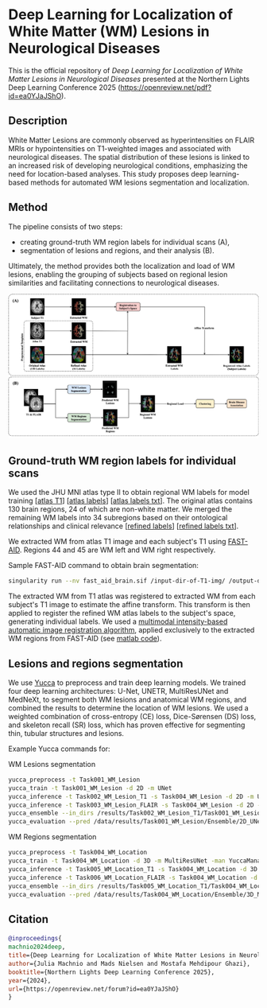# Deep Learning for Localization of White Matter (WM) Lesions in Neurological Diseases
This is the official repository of *Deep Learning for Localization of White Matter Lesions in Neurological Diseases* presented at the Northern Lights Deep Learning Conference 2025 (https://openreview.net/pdf?id=ea0YJaJShO).

## Description
White Matter Lesions are commonly observed as hyperintensities on FLAIR MRIs or hypointensities on T1-weighted images and associated with neurological diseases. The spatial distribution of these lesions is linked to an increased risk of developing neurological conditions, emphasizing the need for location-based analyses. This study proposes deep learning-based methods for automated WM lesions segmentation and localization.

## Method 
The pipeline consists of two steps:
- creating ground-truth WM region labels for individual scans (A),
- segmentation of lesions and regions, and their analysis  (B).

Ultimately, the method provides both the localization and load of WM lesions, enabling the grouping of subjects based on regional lesion similarities and facilitating connections to neurological diseases.

  
![pipeline](https://github.com/juliamachnio/WMHLocalization/blob/main/img.jpg)

## Ground-truth WM region labels for individual scans
We used the JHU MNI atlas type II to obtain regional WM labels for model training [[atlas T1](https://github.com/muschellij2/Eve_Atlas/blob/master/JHU_MNI_SS_T1.nii.gz)] [[atlas labels](https://github.com/muschellij2/Eve_Atlas/blob/master/JHU_MNI_SS_WMPM_Type-II.nii.gz)] [[atlas labels txt](https://github.com/muschellij2/Eve_Atlas/blob/master/JHU_MNI_SS_WMPM_Type-II_SlicerLUT.txt)]. The original atlas contains 130 brain regions, 24 of which are non-white matter. We merged the remaining WM labels into 34 subregions based on their ontological relationships and clinical relevance [[refined labels](https://github.com/juliamachnio/WMHLocalization/blob/main/36_labels_merged.nii.gz)] [[refined labels txt](https://github.com/juliamachnio/WMHLocalization/blob/main/refined_atlas_labels.txt)].

We extracted WM from atlas T1 image and each subject's T1 using [FAST-AID](https://github.com/Mostafa-Ghazi/FAST-AID-Brain). Regions 44 and 45 are WM left and WM right respectively. 

Sample FAST-AID command to obtain brain segmentation:
```bash
singularity run --nv fast_aid_brain.sif /input-dir-of-T1-img/ /output-dir/ 16 gpu weighted-majority uint8 1 2
```

The extracted WM from T1 atlas was registered to extracted WM from each subject's T1 image to estimate the affine transform. This transform is then applied to register the refined WM atlas labels to the subject's space, generating individual labels. We used a [multimodal intensity-based automatic image registration algorithm](https://se.mathworks.com/help/images/intensity-based-automatic-image-registration.html), applied
exclusively to the extracted WM regions from FAST-AID (see [matlab code](https://github.com/juliamachnio/WMHLocalization/blob/main/Create_WM_labels.m)).




## Lesions and regions segmentation
We use [Yucca](https://github.com/Sllambias/yucca/tree/main) to preprocess and train deep learning models. We trained four deep learning architectures: U-Net, UNETR, MultiResUNet and MedNeXt, to segment both WM lesions and anatomical WM regions, and combined the results to determine the location of WM lesions. We used a weighted combination of cross-entropy (CE) loss, Dice-Sørensen (DS) loss, and skeleton recall (SR) loss, which has proven effective for segmenting thin, tubular structures and lesions. 


Example Yucca commands for:

WM Lesions segmentation
```bash
yucca_preprocess -t Task001_WM_Lesion
yucca_train -t Task001_WM_Lesion -d 2D -m UNet
yucca_inference -t Task002_WM_Lesion_T1 -s Task004_WM_Lesion -d 2D -m UNet --save_softmax
yucca_inference -t Task003_WM_Lesion_FLAIR -s Task004_WM_Lesion -d 2D -m UNet --save_softmax
yucca_ensemble --in_dirs /results/Task002_WM_Lesion_T1/Task001_WM_Lesion/UNet__2D/YuccaManager__YuccaPlanner/default/kfold_5_fold_0/version_0/best /results/Task003_WM_Lesion_FLAIR/Task001_WM_Lesion/UNet__2D/YuccaManager__YuccaPlanner/default/kfold_5_fold_0/version_0/best --out_dir /results/Task001_WM_Lesion/Ensemble/2D_UNet
yucca_evaluation --pred /data/results/Task001_WM_Lesion/Ensemble/2D_UNet --gt /data/raw_data/Task004_WM_Location/labelsTs -c 0 1 2

```
WM Regions segmentation
```bash
yucca_preprocess -t Task004_WM_Location
yucca_train -t Task004_WM_Location -d 3D -m MultiResUNet -man YuccaManager_SkeletonLoss
yucca_inference -t Task005_WM_Location_T1 -s Task004_WM_Location -d 3D -m MultiResUNet -man YuccaManager_SkeletonLoss --save_softmax
yucca_inference -t Task006_WM_Location_FLAIR -s Task004_WM_Location -d 3D -m MultiResUNet -man YuccaManager_SkeletonLoss --save_softmax
yucca_ensemble --in_dirs /results/Task005_WM_Location_T1/Task004_WM_Location/MultiResUNet__3D/YuccaManager_SkeletonLoss__YuccaPlanner/default/kfold_5_fold_0/version_0/best /results/Task006_WM_Location_FLAIR/Task004_WM_Location/MultiResUNet__3D/YuccaManager_SkeletonLoss__YuccaPlanner/default/kfold_5_fold_0/version_0/best --out_dir /results/Task004_WM_Location/Ensemble/3D_MultiResUNet
yucca_evaluation --pred /data/results/Task004_WM_Location/Ensemble/3D_MultiResUNet --gt /data/raw_data/Task004_WM_Location/labelsTs -c 0 1 2 3 4 5 6 7 8 9 10 11 12 13 14 15 16 17 18 19 20 21 22 23 24 25 26 27 28 29 30 31 32 33 34 35 36
```

## Citation
```bibtex
@inproceedings{
machnio2024deep,
title={Deep Learning for Localization of White Matter Lesions in Neurological Diseases},
author={Julia Machnio and Mads Nielsen and Mostafa Mehdipour Ghazi},
booktitle={Northern Lights Deep Learning Conference 2025},
year={2024},
url={https://openreview.net/forum?id=ea0YJaJShO}
}
```
